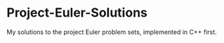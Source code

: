 Project-Euler-Solutions
=======================

My solutions to the project Euler problem sets, implemented in C++ first.
